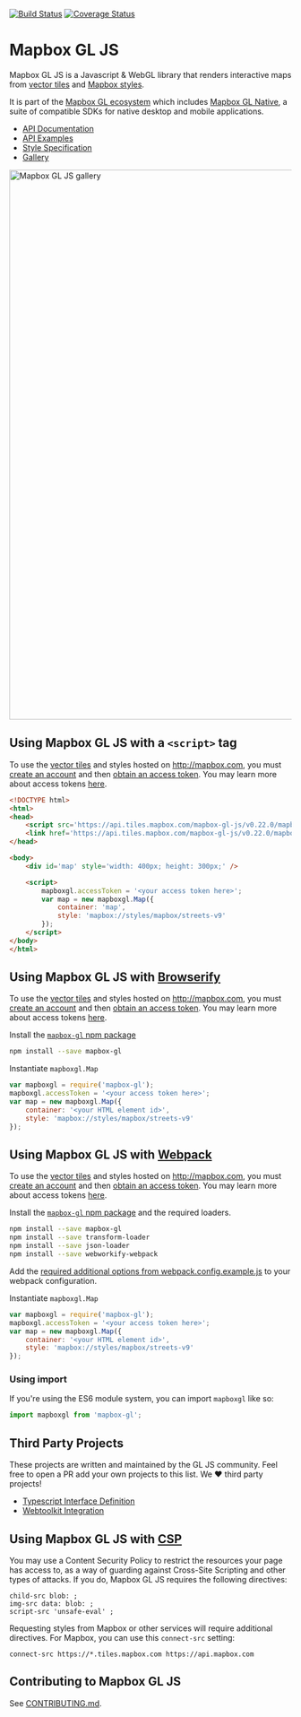 [![Build Status](https://circleci.com/gh/mapbox/mapbox-gl-js.svg?style=svg)](https://circleci.com/gh/mapbox/mapbox-gl-js) [![Coverage Status](https://coveralls.io/repos/github/mapbox/mapbox-gl-js/badge.svg?branch=master)](https://coveralls.io/github/mapbox/mapbox-gl-js?branch=master)

# Mapbox GL JS

Mapbox GL JS is a Javascript & WebGL library that renders interactive maps from [vector tiles](https://www.mapbox.com/blog/vector-tiles/) and [Mapbox styles](https://www.mapbox.com/mapbox-gl-style-spec).

It is part of the [Mapbox GL ecosystem](https://github.com/mapbox/mapbox-gl) which includes [Mapbox GL Native](https://github.com/mapbox/mapbox-gl-native), a suite of compatible SDKs for native desktop and mobile applications.

- [API Documentation](https://www.mapbox.com/mapbox-gl-js/api)
- [API Examples](https://www.mapbox.com/mapbox-gl-js/examples/)
- [Style Specification](https://www.mapbox.com/mapbox-gl-style-spec)
- [Gallery](https://www.mapbox.com/gallery/)

[<img width="981" alt="Mapbox GL JS gallery" src="https://cloud.githubusercontent.com/assets/281306/14547142/a3c98294-025f-11e6-92f4-d6b0f50c8e89.png">](https://www.mapbox.com/gallery/)

## Using Mapbox GL JS with a `<script>` tag

To use the [vector tiles](https://www.mapbox.com/maps/) and styles hosted on http://mapbox.com, you must [create an account](https://www.mapbox.com/studio/signup/) and then [obtain an access token](https://www.mapbox.com/studio/account/tokens/). You may learn more about access tokens [here](https://www.mapbox.com/help/define-access-token/).

```html
<!DOCTYPE html>
<html>
<head>
    <script src='https://api.tiles.mapbox.com/mapbox-gl-js/v0.22.0/mapbox-gl.js'></script>
    <link href='https://api.tiles.mapbox.com/mapbox-gl-js/v0.22.0/mapbox-gl.css' rel='stylesheet' />
</head>

<body>
    <div id='map' style='width: 400px; height: 300px;' />

    <script>
        mapboxgl.accessToken = '<your access token here>';
        var map = new mapboxgl.Map({
            container: 'map',
            style: 'mapbox://styles/mapbox/streets-v9'
        });
    </script>
</body>
</html>
```

## Using Mapbox GL JS with [Browserify](http://browserify.org/)

To use the [vector tiles](https://www.mapbox.com/maps/) and styles hosted on http://mapbox.com, you must [create an account](https://www.mapbox.com/studio/signup/) and then [obtain an access token](https://www.mapbox.com/studio/account/tokens/). You may learn more about access tokens [here](https://www.mapbox.com/help/define-access-token/).

Install the [`mapbox-gl` npm package](https://www.npmjs.com/package/mapbox-gl)

```bash
npm install --save mapbox-gl
```

Instantiate `mapboxgl.Map`

```js
var mapboxgl = require('mapbox-gl');
mapboxgl.accessToken = '<your access token here>';
var map = new mapboxgl.Map({
    container: '<your HTML element id>',
    style: 'mapbox://styles/mapbox/streets-v9'
});
```

## Using Mapbox GL JS with [Webpack](https://webpack.github.io/)

To use the [vector tiles](https://www.mapbox.com/maps/) and styles hosted on http://mapbox.com, you must [create an account](https://www.mapbox.com/studio/signup/) and then [obtain an access token](https://www.mapbox.com/studio/account/tokens/). You may learn more about access tokens [here](https://www.mapbox.com/help/define-access-token/).

Install the [`mapbox-gl` npm package](https://www.npmjs.com/package/mapbox-gl)
and the required loaders.

```bash
npm install --save mapbox-gl
npm install --save transform-loader
npm install --save json-loader
npm install --save webworkify-webpack
```

Add the [required additional options from webpack.config.example.js](webpack.config.example.js)
to your webpack configuration.

Instantiate `mapboxgl.Map`

```js
var mapboxgl = require('mapbox-gl');
mapboxgl.accessToken = '<your access token here>';
var map = new mapboxgl.Map({
    container: '<your HTML element id>',
    style: 'mapbox://styles/mapbox/streets-v9'
});
```

### Using import

If you're using the ES6 module system, you can import `mapboxgl` like so:

```js
import mapboxgl from 'mapbox-gl';
```

## Third Party Projects

These projects are written and maintained by the GL JS community. Feel free to open a PR add your own projects to this list. We :heart: third party projects!

 - [Typescript Interface Definition](https://github.com/Smartrak/mapbox-gl-js-typescript)
 - [Webtoolkit Integration](https://github.com/yvanvds/wtMapbox)

## Using Mapbox GL JS with [CSP](https://developer.mozilla.org/en-US/docs/Web/Security/CSP)

You may use a Content Security Policy to restrict the resources your page has
access to, as a way of guarding against Cross-Site Scripting and other types of
attacks. If you do, Mapbox GL JS requires the following directives:

```
child-src blob: ;
img-src data: blob: ;
script-src 'unsafe-eval' ;
```

Requesting styles from Mapbox or other services will require additional
directives. For Mapbox, you can use this `connect-src` setting:

```
connect-src https://*.tiles.mapbox.com https://api.mapbox.com
```

## Contributing to Mapbox GL JS

See [CONTRIBUTING.md](https://github.com/mapbox/mapbox-gl-js/blob/master/CONTRIBUTING.md).
